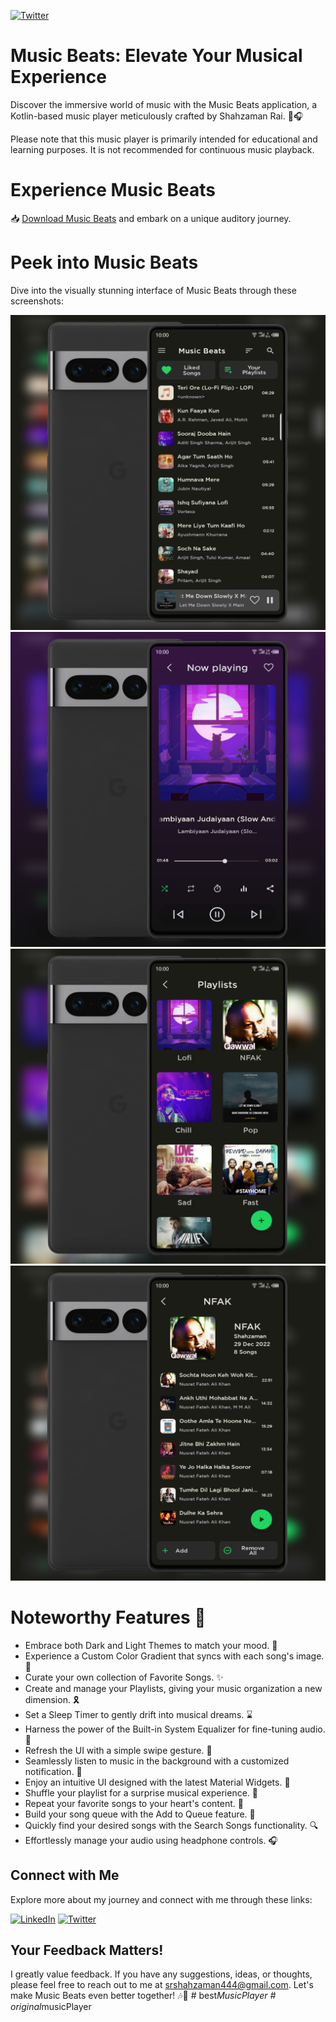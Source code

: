 [![Twitter](https://img.shields.io/twitter/follow/srZamanRai?label=Follow%20%7C%20Shahzaman&style=social)](https://twitter.com/SrZamanRai)

# Music Beats: Elevate Your Musical Experience
Discover the immersive world of music with the Music Beats application, a Kotlin-based music player meticulously crafted by Shahzaman Rai. 🎵🎧

Please note that this music player is primarily intended for educational and learning purposes. It is not recommended for continuous music playback.

# Experience Music Beats
📥 [Download Music Beats](https://github.com/ShahzamanRai/Music_player/releases/download/2/Music.Beats.V2.0.apk) and embark on a unique auditory journey.

# Peek into Music Beats
Dive into the visually stunning interface of Music Beats through these screenshots:

![Main Screen](https://github.com/ShahzamanRai/Music_player/blob/master/screenshots/MusicAppMain.png)
![Player View](https://github.com/ShahzamanRai/Music_player/blob/master/screenshots/MusicAppPlayer.png)
![Playlists](https://github.com/ShahzamanRai/Music_player/blob/master/screenshots/MusicAppPlaylists.png)
![Playlist Details](https://github.com/ShahzamanRai/Music_player/blob/master/screenshots/MusicAppPlaylistsDetails.png)

# Noteworthy Features 🌟
* Embrace both Dark and Light Themes to match your mood. 📎
* Experience a Custom Color Gradient that syncs with each song's image. 🌈
* Curate your own collection of Favorite Songs. ✨
* Create and manage your Playlists, giving your music organization a new dimension. 🎗️
* Set a Sleep Timer to gently drift into musical dreams. ⌛
* Harness the power of the Built-in System Equalizer for fine-tuning audio. 🥢
* Refresh the UI with a simple swipe gesture. 🔄
* Seamlessly listen to music in the background with a customized notification. 🔔
* Enjoy an intuitive UI designed with the latest Material Widgets. 📱
* Shuffle your playlist for a surprise musical experience. 🔀
* Repeat your favorite songs to your heart's content. 🔁
* Build your song queue with the Add to Queue feature. 💢
* Quickly find your desired songs with the Search Songs functionality. 🔍
* Effortlessly manage your audio using headphone controls. 🎧

## Connect with Me
Explore more about my journey and connect with me through these links:

[![LinkedIn](https://img.shields.io/badge/linkedin-0A66C2?style=for-the-badge&logo=linkedin&logoColor=white)](https://www.linkedin.com/in/shah-zaman-rai/)
[![Twitter](https://img.shields.io/badge/twitter-1DA1F2?style=for-the-badge&logo=twitter&logoColor=white)](https://twitter.com/srZamanRai)

## Your Feedback Matters!
I greatly value feedback. If you have any suggestions, ideas, or thoughts, please feel free to reach out to me at srshahzaman444@gmail.com. Let's make Music Beats even better together! 🎶🚀
#   b e s t _ M u s i c P l a y e r 
 
 #   o r i g i n a l _ m u s i c P l a y e r 
 
 
